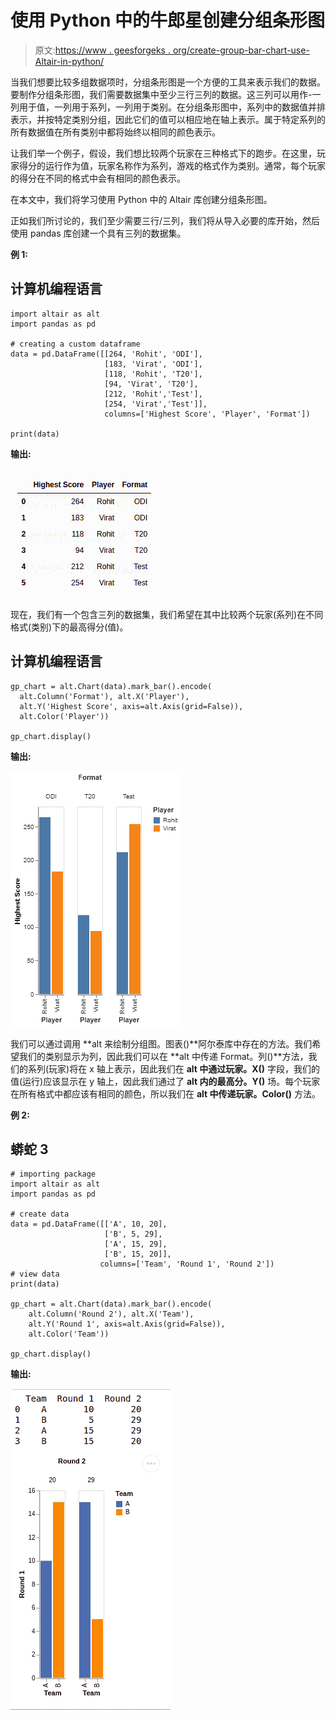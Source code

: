 # 使用 Python 中的牛郎星创建分组条形图

> 原文:[https://www . geesforgeks . org/create-group-bar-chart-use-Altair-in-python/](https://www.geeksforgeeks.org/create-grouped-bar-chart-using-altair-in-python/)

当我们想要比较多组数据项时，分组条形图是一个方便的工具来表示我们的数据。要制作分组条形图，我们需要数据集中至少三行三列的数据。这三列可以用作-一列用于值，一列用于系列，一列用于类别。在分组条形图中，系列中的数据值并排表示，并按特定类别分组，因此它们的值可以相应地在轴上表示。属于特定系列的所有数据值在所有类别中都将始终以相同的颜色表示。

让我们举一个例子，假设，我们想比较两个玩家在三种格式下的跑步。在这里，玩家得分的运行作为值，玩家名称作为系列，游戏的格式作为类别。通常，每个玩家的得分在不同的格式中会有相同的颜色表示。

在本文中，我们将学习使用 Python 中的 Altair 库创建分组条形图。

正如我们所讨论的，我们至少需要三行/三列，我们将从导入必要的库开始，然后使用 pandas 库创建一个具有三列的数据集。

**例 1:**

## 计算机编程语言

```
import altair as alt
import pandas as pd

# creating a custom dataframe
data = pd.DataFrame([[264, 'Rohit', 'ODI'], 
                     [183, 'Virat', 'ODI'], 
                     [118, 'Rohit', 'T20'], 
                     [94, 'Virat', 'T20'],
                     [212, 'Rohit','Test'],
                     [254, 'Virat','Test']],
                     columns=['Highest Score', 'Player', 'Format'])

print(data)
```

**输出:**

![grouped bar chart python altair](img/4896d757cada42df6f23596d8c0243d9.png)

现在，我们有一个包含三列的数据集，我们希望在其中比较两个玩家(系列)在不同格式(类别)下的最高得分(值)。

## 计算机编程语言

```
gp_chart = alt.Chart(data).mark_bar().encode(
  alt.Column('Format'), alt.X('Player'),
  alt.Y('Highest Score', axis=alt.Axis(grid=False)), 
  alt.Color('Player'))

gp_chart.display()
```

**输出:**

![](img/c7d44e379d4a82ef8172af0b3df377cd.png)

我们可以通过调用 **alt 来绘制分组图。图表()**阿尔泰库中存在的方法。我们希望我们的类别显示为列，因此我们可以在 **alt 中传递 Format。列()**方法，我们的系列(玩家)将在 x 轴上表示，因此我们在 **alt 中通过玩家。X()** 字段，我们的值(运行)应该显示在 y 轴上，因此我们通过了 **alt 内的最高分。Y()** 场。每个玩家在所有格式中都应该有相同的颜色，所以我们在 **alt 中传递玩家。Color()** 方法。

**例 2:**

## 蟒蛇 3

```
# importing package
import altair as alt
import pandas as pd

# create data
data = pd.DataFrame([['A', 10, 20],
                     ['B', 5, 29],
                     ['A', 15, 29],
                     ['B', 15, 20]],
                    columns=['Team', 'Round 1', 'Round 2'])
# view data
print(data)

gp_chart = alt.Chart(data).mark_bar().encode(
    alt.Column('Round 2'), alt.X('Team'),
    alt.Y('Round 1', axis=alt.Axis(grid=False)),
    alt.Color('Team'))

gp_chart.display()
```

**输出:**

![altair groubed bar python](img/316f6ea2f17e660046217ae7c4ab7fb0.png)